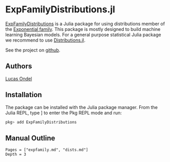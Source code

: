 # ExpFamilyDistributions.jl

[ExpFamilyDistributions](https://github.com/BUTSpeechFIT/ExpFamilyDistributions)
is a Julia package for using distributions member of the
[Exponential family](https://en.wikipedia.org/wiki/Exponential_family).
This package is mostly designed to build machine learning Bayesian
models. For a general purpose statistical Julia package we recommend
to use [Distributions.jl](https://github.com/JuliaStats/Distributions.jl).

See the project on
[github](https://github.com/lucasondel/ExpFamilyDistributions).

## Authors

[Lucas Ondel](https://lucasondel.github.io)

## Installation

The package can be installed with the Julia package manager. From the
Julia REPL, type ] to enter the Pkg REPL mode and run:

```julia
pkg> add ExpFamilyDistributions
```

## Manual Outline

```@contents
Pages = ["expfamily.md", "dists.md"]
Depth = 3
```


